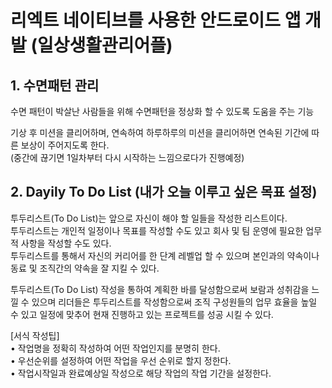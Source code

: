# 리엑트 네이티브를 사용한 안드로이드 앱 개발 (일상생활관리어플)<br/>





## 1. 수면패턴 관리

수면 패턴이 박살난 사람들을 위해 수면패턴을 정상화 할 수 있도록 도움을 주는 기능<br/>

기상 후 미션을 클리어하며, 연속하여 하루하루의 미션을 클리어하면 연속된 기간에 따른 보상이 주어지도록 한다.<br/>
(중간에 끊기면 1일차부터 다시 시작하는 느낌으로다가 진행예정)<br/>



## 2. Dayily To Do List (내가 오늘 이루고 싶은 목표 설정)

투두리스트(To Do List)는 앞으로 자신이 해야 할 일들을 작성한 리스트이다.<br/>
투두리스트는 개인적 일정이나 목표를 작성할 수도 있고 회사 및 팀 운영에 필요한 업무적 사항을 작성할 수도 있다.<br/>
투두리스트를 통해서 자신의 커리어를 한 단계 레벨업 할 수 있으며 본인과의 약속이나 동료 및 조직간의 약속을 잘 지킬 수 있다.<br/>

투두리스트(To Do List) 작성을 통하여 계획한 바를 달성함으로써 보람과 성취감을 느낄 수 있으며 리더들은 투두리스트를 작성함으로써 조직 구성원들의 업무 효율을 높일 수 있고 일정에 맞추어 현재 진행하고 있는 프로젝트를 성공 시킬 수 있다.

[서식 작성팁]<br/>
• 작업명을 정확히 작성하여 어떤 작업인지를 분명히 한다.<br/>
• 우선순위를 설정하여 어떤 작업을 우선 순위로 할지 정한다.<br/>
• 작업시작일과 완료예상일 작성으로 해당 작업의 작업 기간을 설정한다.<br/>
